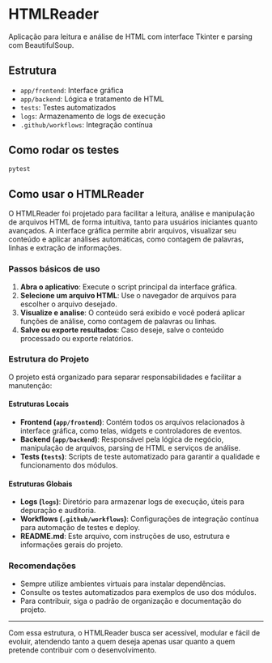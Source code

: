 # HTMLReader

Aplicação para leitura e análise de HTML com interface Tkinter e parsing com BeautifulSoup.

## Estrutura

- `app/frontend`: Interface gráfica
- `app/backend`: Lógica e tratamento de HTML
- `tests`: Testes automatizados
- `logs`: Armazenamento de logs de execução
- `.github/workflows`: Integração contínua

## Como rodar os testes

```bash
pytest
```

## Como usar o HTMLReader

O HTMLReader foi projetado para facilitar a leitura, análise e manipulação de arquivos HTML de forma intuitiva, tanto para usuários iniciantes quanto avançados. A interface gráfica permite abrir arquivos, visualizar seu conteúdo e aplicar análises automáticas, como contagem de palavras, linhas e extração de informações.

### Passos básicos de uso

1. **Abra o aplicativo**: Execute o script principal da interface gráfica.
2. **Selecione um arquivo HTML**: Use o navegador de arquivos para escolher o arquivo desejado.
3. **Visualize e analise**: O conteúdo será exibido e você poderá aplicar funções de análise, como contagem de palavras ou linhas.
4. **Salve ou exporte resultados**: Caso deseje, salve o conteúdo processado ou exporte relatórios.

### Estrutura do Projeto

O projeto está organizado para separar responsabilidades e facilitar a manutenção:

#### Estruturas Locais

- **Frontend (`app/frontend`)**: Contém todos os arquivos relacionados à interface gráfica, como telas, widgets e controladores de eventos.
- **Backend (`app/backend`)**: Responsável pela lógica de negócio, manipulação de arquivos, parsing de HTML e serviços de análise.
- **Tests (`tests`)**: Scripts de teste automatizado para garantir a qualidade e funcionamento dos módulos.

#### Estruturas Globais

- **Logs (`logs`)**: Diretório para armazenar logs de execução, úteis para depuração e auditoria.
- **Workflows (`.github/workflows`)**: Configurações de integração contínua para automação de testes e deploy.
- **README.md**: Este arquivo, com instruções de uso, estrutura e informações gerais do projeto.

### Recomendações

- Sempre utilize ambientes virtuais para instalar dependências.
- Consulte os testes automatizados para exemplos de uso dos módulos.
- Para contribuir, siga o padrão de organização e documentação do projeto.

---

Com essa estrutura, o HTMLReader busca ser acessível, modular e fácil de evoluir, atendendo tanto a quem deseja apenas usar quanto a quem pretende contribuir com o desenvolvimento.
